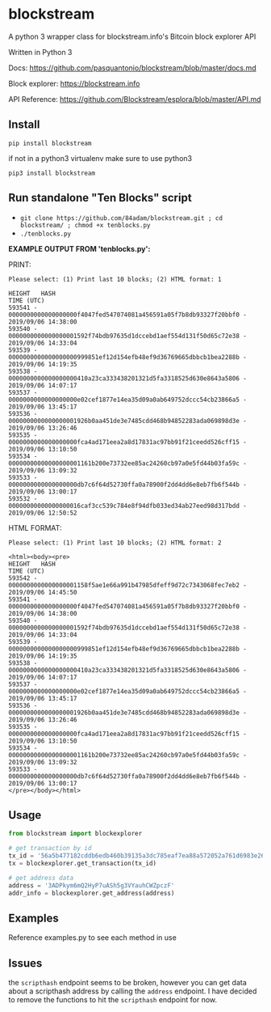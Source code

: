 # blockstream
A python 3 wrapper class for blockstream.info's Bitcoin block explorer API

Written in Python 3

Docs: https://github.com/pasquantonio/blockstream/blob/master/docs.md

Block explorer: https://blockstream.info

API Reference: https://github.com/Blockstream/esplora/blob/master/API.md

## Install
```
pip install blockstream
```

if not in a python3 virtualenv make sure to use python3
```
pip3 install blockstream
```

## Run standalone "Ten Blocks" script

- `git clone https://github.com/84adam/blockstream.git ; cd blockstream/ ; chmod +x tenblocks.py`
- `./tenblocks.py`

**EXAMPLE OUTPUT FROM 'tenblocks.py':**

PRINT:

`Please select: (1) Print last 10 blocks; (2) HTML format: 1`

```
HEIGHT   HASH                                                               TIME (UTC)             
593541 - 0000000000000000000f4047fed547074081a456591a05f7b8db93327f20bbf0 - 2019/09/06 14:38:00
593540 - 0000000000000000001592f74bdb97635d1dccebd1aef554d131f50d65c72e38 - 2019/09/06 14:33:04
593539 - 0000000000000000000999851ef12d154efb48ef9d36769665dbbcb1bea2288b - 2019/09/06 14:19:35
593538 - 0000000000000000000410a23ca333438201321d5fa3318525d630e8643a5806 - 2019/09/06 14:07:17
593537 - 0000000000000000000e02cef1877e14ea35d09a0ab649752dccc54cb23866a5 - 2019/09/06 13:45:17
593536 - 0000000000000000001926b0aa451de3e7485cdd468b94852283ada069898d3e - 2019/09/06 13:26:46
593535 - 0000000000000000000fca4ad171eea2a8d17831ac97bb91f21ceedd526cff15 - 2019/09/06 13:10:50
593534 - 00000000000000000001161b200e73732ee85ac24260cb97a0e5fd44b03fa59c - 2019/09/06 13:09:32
593533 - 0000000000000000000db7c6f64d52730ffa0a78900f2dd4dd6e8eb7fb6f544b - 2019/09/06 13:00:17
593532 - 00000000000000000016caf3cc539c784e8f94dfb033ed34ab27eed98d317bdd - 2019/09/06 12:50:52
```
HTML FORMAT:

`Please select: (1) Print last 10 blocks; (2) HTML format: 2`

```
<html><body><pre>
HEIGHT   HASH                                                               TIME (UTC)             
593542 - 0000000000000000001158f5ae1e66a991b47985dfeff9d72c7343068fec7eb2 - 2019/09/06 14:45:50
593541 - 0000000000000000000f4047fed547074081a456591a05f7b8db93327f20bbf0 - 2019/09/06 14:38:00
593540 - 0000000000000000001592f74bdb97635d1dccebd1aef554d131f50d65c72e38 - 2019/09/06 14:33:04
593539 - 0000000000000000000999851ef12d154efb48ef9d36769665dbbcb1bea2288b - 2019/09/06 14:19:35
593538 - 0000000000000000000410a23ca333438201321d5fa3318525d630e8643a5806 - 2019/09/06 14:07:17
593537 - 0000000000000000000e02cef1877e14ea35d09a0ab649752dccc54cb23866a5 - 2019/09/06 13:45:17
593536 - 0000000000000000001926b0aa451de3e7485cdd468b94852283ada069898d3e - 2019/09/06 13:26:46
593535 - 0000000000000000000fca4ad171eea2a8d17831ac97bb91f21ceedd526cff15 - 2019/09/06 13:10:50
593534 - 00000000000000000001161b200e73732ee85ac24260cb97a0e5fd44b03fa59c - 2019/09/06 13:09:32
593533 - 0000000000000000000db7c6f64d52730ffa0a78900f2dd4dd6e8eb7fb6f544b - 2019/09/06 13:00:17
</pre></body></html>
```

## Usage
```python
from blockstream import blockexplorer

# get transaction by id
tx_id = '56a5b477182cddb6edb460b39135a3dc785eaf7ea88a572052a761d6983e26a2'
tx = blockexplorer.get_transaction(tx_id)

# get address data
address = '3ADPkym6mQ2HyP7uASh5g3VYauhCWZpczF'
addr_info = blockexplorer.get_address(address)
```

## Examples
Reference examples.py to see each method in use

## Issues
the `scripthash` endpoint seems to be broken, however you can get data about a scripthash address by calling the `address` endpoint. I have decided to remove the functions to hit the `scripthash` endpoint for now.
